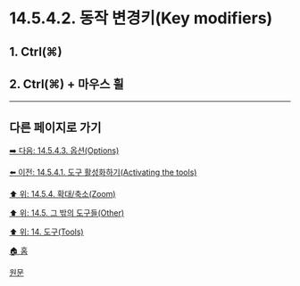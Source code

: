 # 14.5.4.2. 동작 변경키(Key modifiers)

<a id="14-05-04-02-s1"></a>

## 1. Ctrl(⌘)

<a id="14-05-04-02-s2"></a>

## 2. Ctrl(⌘) + 마우스 휠

***

## 다른 페이지로 가기

[➡️ 다음: 14.5.4.3. 옵션(Options)](./14-05-04-03-options.md)

[⬅️ 이전: 14.5.4.1. 도구 활성화하기(Activating the tools)](./14-05-04-01-activating_the_tool.md)

[⬆️ 위: 14.5.4. 확대/축소(Zoom)](./14-05-04-00-zoom.md)

[⬆️ 위: 14.5. 그 밖의 도구들(Other)](./14-05-00-other.md)

[⬆️ 위: 14. 도구(Tools)](./14-00-tools.md)

[🏠 홈](./00-home.md)

[원문](https://docs.gimp.org/2.10/ko/gimp-tool-zoom.html#idm16794)